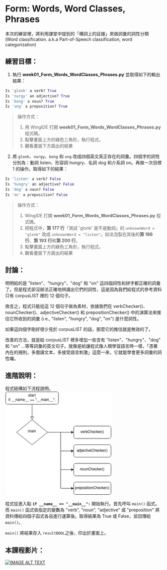 # Form: Words, Word Classes, Phrases

本次的練習裡，將利用課堂中提到的「構詞上的証據」來做詞彙的詞性分類 (Word classification. a.k.a Part-of-Speech classification, word categorization)

## 練習目標：

1. 執行 **week01_Form_Words_WordClasses_Phrases.py** 並取得如下的輸出結果：
```python
Is 'glonk' a verb? True
Is 'nurgy' an adjective? True
Is 'bong' a noun? True
Is 'ung' a preposition? True
```

>  操作方式：
> 1. 用 WingIDE 打開 **week01_Form_Words_WordClasses_Phrases.py** 程式碼。
> 2. 點擊畫面上方的綠色三角形，執行程式。
> 3. 觀看畫面下方跳出的結果

2. 將 `glonk`、`nurgy`、`bong` 和 `ung` 改成四個英文真正存在的詞彙。四個字的詞性分別為：動詞 listen、形容詞 hungry、名詞 dog 和介系詞 on。再做一次目標 1 的操作。取得如下的結果：
```python
Is 'listen' a verb? False
Is 'hungry' an adjective? False
Is 'dog' a noun? False
Is 'on' a preposition? False
```
> 操作方式：
> 1.  WingIDE 打開 **week01_Form_Words_WordClasses_Phrases.py** 程式碼。
> 2. 把程式中，**第 177 行**「測試 'glonk' 是不是動詞」的 `unknownWord = "glonk"` 改成 `unknownWord = "listen"`。如法泡製在其後的**第 186 行**、**第 193 行**和**第 200 行**。
> 3. 點擊畫面上方的綠色三角形，執行程式。
> 4. 觀看畫面下方跳出的結果

## 討論：
明明給的是 "listen"、"hungry"、"dog" 和 "on" 這四個詞性和拼字都正確的詞彙了。但是程式卻沒辦法正確地辨識出它們的詞性，這是因為我們給程式的參考資料只有 corpusLIST 裡的 12 個句子。

換言之，程式只能從這 12 個句子做為素材，依據我們在 verbChecker()、nounChecker()、adjectiveChecker() 和 prepositionChecker() 中的演算法來推估它所收到的詞彙 (i.e., "listen", "hungry", "dog", "on") 是什麼詞性。

如果這四個字剛好很少見於 corpusLIST 的話，那麼它的推估就是無效的了。

改善的方法，就是給 corpusLIST 裡多增加一些含有 "listen"、"hungry"、"dog" 和 "on" …等等詞彙的英文句子。就像是給讓程式像人類學習語言時一樣，「憑著內在的規則，多閱讀文本，多接受語言刺激」這麼一來，它就能學會更多詞彙的詞性囉。

## 進階說明：
程式結構如下流程說明。  
![flowchart](https://github.com/Droidtown/NLP_TrainingLab/blob/main/Syntax101/week01/week01.drawio.png  "flowchart")

程式從進入點 **`if __name__ == "__main__":`** 開始執行。首先呼叫 `main()` 函式。而 `main()` 函式依指定的變數為 "verb", "noun", "adjective" 或 "preposition" 將資料傳給四個子函式各自進行運算後。取得結果為 True 或 False，並回傳給 `main()`。

`main()` 將結果存入 `resultBOOL`之後，印出於畫面上。

## 本課程影片：
[![IMAGE ALT TEXT](http://img.youtube.com/vi/8bdRWgyN2vM/0.jpg)](http://www.youtube.com/watch?v=8bdRWgyN2vM)
